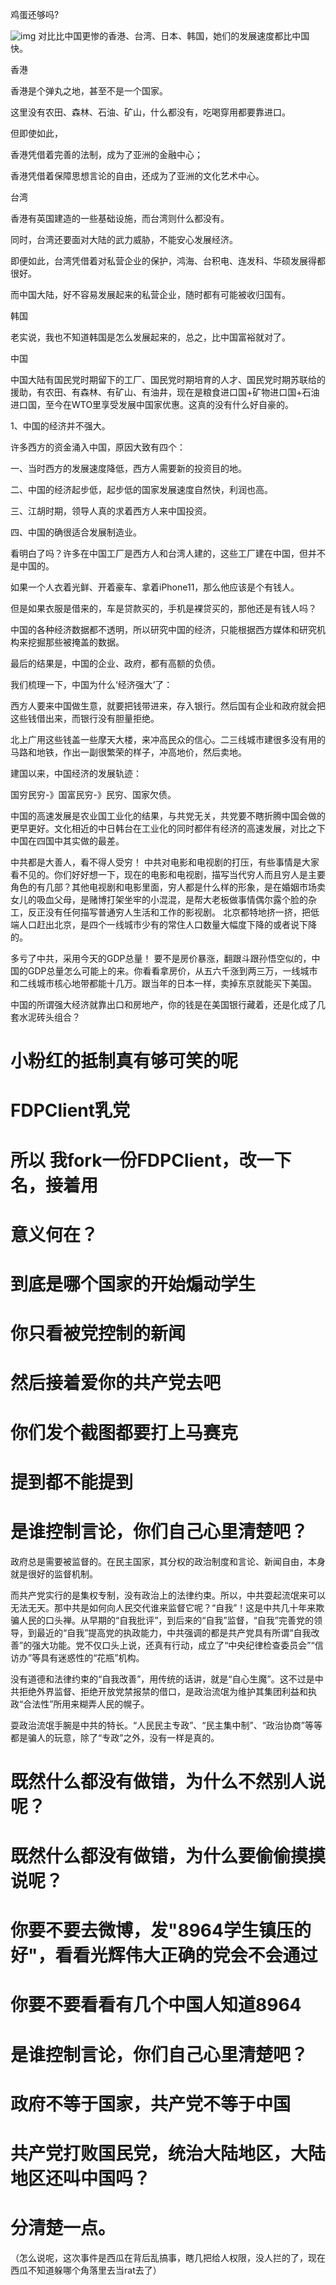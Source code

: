 鸡蛋还够吗?


![img](https://user-images.githubusercontent.com/88377095/177617051-31be99af-5c55-4253-859b-8e56017c4714.png)
对比比中国更惨的香港、台湾、日本、韩国，她们的发展速度都比中国快。

香港

香港是个弹丸之地，甚至不是一个国家。

这里没有农田、森林、石油、矿山，什么都没有，吃喝穿用都要靠进口。

但即使如此，

香港凭借着完善的法制，成为了亚洲的金融中心；

香港凭借着保障思想言论的自由，还成为了亚洲的文化艺术中心。

台湾

香港有英国建造的一些基础设施，而台湾则什么都没有。

同时，台湾还要面对大陆的武力威胁，不能安心发展经济。

即便如此，台湾凭借着对私营企业的保护，鸿海、台积电、连发科、华硕发展得都很好。

而中国大陆，好不容易发展起来的私营企业，随时都有可能被收归国有。

韩国

老实说，我也不知道韩国是怎么发展起来的，总之，比中国富裕就对了。

中国

中国大陆有国民党时期留下的工厂、国民党时期培育的人才、国民党时期苏联给的援助，有农田、有森林、有矿山、有油井，现在是粮食进口国+矿物进口国+石油进口国，至今在WTO里享受发展中国家优惠。这真的没有什么好自豪的。

1、中国的经济并不强大。

许多西方的资金涌入中国，原因大致有四个：

一、当时西方的发展速度降低，西方人需要新的投资目的地。

二、中国的经济起步低，起步低的国家发展速度自然快，利润也高。

三、江胡时期，领导人真的求着西方人来中国投资。

四、中国的确很适合发展制造业。

看明白了吗？许多在中国工厂是西方人和台湾人建的，这些工厂建在中国，但并不是中国的。

如果一个人衣着光鲜、开着豪车、拿着iPhone11，那么他应该是个有钱人。

但是如果衣服是借来的，车是贷款买的，手机是裸贷买的，那他还是有钱人吗？

中国的各种经济数据都不透明，所以研究中国的经济，只能根据西方媒体和研究机构来挖掘那些被掩盖的数据。

最后的结果是，中国的企业、政府，都有高额的负债。

我们梳理一下，中国为什么‘经济强大’了：

西方人要来中国做生意，就要把钱带进来，存入银行。然后国有企业和政府就会把这些钱借出来，而银行没有胆量拒绝。

北上广用这些钱盖一些摩天大楼，来冲高民众的信心。二三线城市建很多没有用的马路和地铁，作出一副很繁荣的样子，冲高地价，然后卖地。

建国以来，中国经济的发展轨迹：

国穷民穷-》国富民穷-》民穷、国家欠债。

中国的高速发展是农业国工业化的结果，与共党无关，共党要不瞎折腾中国会做的更早更好。文化相近的中日韩台在工业化的同时都伴有经济的高速发展，对比之下中国在四国中其实做的最差。


中共都是大善人，看不得人受穷！
中共对电影和电视剧的打压，有些事情是大家看不见的。你们好好想一下，现在的电影和电视剧，描写当代穷人而且穷人是主要角色的有几部？其他电视剧和电影里面，穷人都是什么样的形象，是在婚姻市场卖女儿的吸血父母，是赌博打架坐牢的小混混，是帮大老板做事情偶尔露个脸的杂工，反正没有任何描写普通穷人生活和工作的影视剧。
北京都特地挤一挤，把低端人口赶出北京，是四个一线城市少有的常住人口数量大幅度下降的或者说下降的。

多亏了中共，采用今天的GDP总量！
要不是房价暴涨，翻跟斗跟孙悟空似的，中国的GDP总量怎么可能上的来。你看看拿房价，从五六千涨到两三万，一线城市和二线城市核心地带都能十几万。跟当年的日本一样，卖掉东京就能买下美国。

中国的所谓强大经济就靠出口和房地产，你的钱是在美国银行藏着，还是化成了几套水泥砖头组合？
# 小粉红的抵制真有够可笑的呢
# FDPClient乳党
# 所以 我fork一份FDPClient，改一下名，接着用
# 意义何在？
#
# 到底是哪个国家的开始煽动学生
# 你只看被党控制的新闻
# 然后接着爱你的共产党去吧
# 你们发个截图都要打上马赛克
# 提到都不能提到
# 是谁控制言论，你们自己心里清楚吧？

政府总是需要被监督的。在民主国家，其分权的政治制度和言论、新闻自由，本身就是很好的监督机制。

而共产党实行的是集权专制，没有政治上的法律约束。所以，中共耍起流氓来可以无法无天。那中共是如何向人民交代谁来监督它呢？“自我”！这是中共几十年来欺骗人民的口头禅。从早期的“自我批评”，到后来的“自我”监督，“自我”完善党的领导，到最近的“自我”提高党的执政能力，中共强调的都是共产党具有所谓“自我改善”的强大功能。党不仅口头上说，还真有行动，成立了“中央纪律检查委员会”“信访办”等具有迷惑性的“花瓶”机构。

没有道德和法律约束的“自我改善”，用传统的话讲，就是“自心生魔”。这不过是中共拒绝外界监督、拒绝开放党禁报禁的借口，是政治流氓为维护其集团利益和执政“合法性”所用来糊弄人民的幌子。

耍政治流氓手腕是中共的特长。“人民民主专政”、“民主集中制”、“政治协商”等等都是骗人的玩意，除了“专政”之外，没有一样是真的。

# 既然什么都没有做错，为什么不然别人说呢？
# 既然什么都没有做错，为什么要偷偷摸摸说呢？
# 你要不要去微博，发"8964学生镇压的好"，看看光辉伟大正确的党会不会通过
# 你要不要看看有几个中国人知道8964
# 是谁控制言论，你们自己心里清楚吧？
# 政府不等于国家，共产党不等于中国
# 共产党打败国民党，统治大陆地区，大陆地区还叫中国吗？
# 分清楚一点。
（怎么说呢，这次事件是西瓜在背后乱搞事，瞎几把给人权限，没人拦的了，现在西瓜不知道躲哪个角落里去当rat去了）
